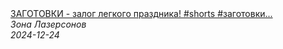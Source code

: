 <!--2024-12-24 09:00:46-->
<div class="yb">
  <a class="nodecor" href="/posts.html?eda/zagotovki_-_zalog_legkogo_prazdnika_shorts_zagotovki_novyjgod">
    <img class="preview" data-videoid="f01ANQ0O9QY" src="https://i3.ytimg.com/vi/f01ANQ0O9QY/hqdefault.jpg" align="middle" alt="">
  </a>
  <div class="inlbl text">
    <a class="nodecor" href="/posts.html?eda/zagotovki_-_zalog_legkogo_prazdnika_shorts_zagotovki_novyjgod">ЗАГОТОВКИ - залог легкого праздника! #shorts  #заготовки...</a><br>
    <i class="smaller2">Зона Лазерсoнов</i><br>
    <i class="smaller3">2024-12-24</i>
  </div>
</div>
